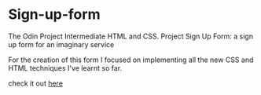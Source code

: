 # Sign-up-form
The Odin Project Intermediate HTML and CSS. Project Sign Up Form: a sign up form for an imaginary service 

For the creation of this form I focused on implementing all the new CSS and HTML techniques I've learnt so far.

check it out [here](https://traceydh.github.io/Sign-up-form/) 
